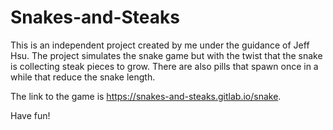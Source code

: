 # Snakes-and-Steaks

This is an independent project created by me under the guidance of Jeff Hsu. The project simulates the snake game but with the twist that the snake is collecting steak pieces to grow. There are also pills that spawn once in a while that reduce the snake length. 

The link to the game is https://snakes-and-steaks.gitlab.io/snake.

Have fun!
